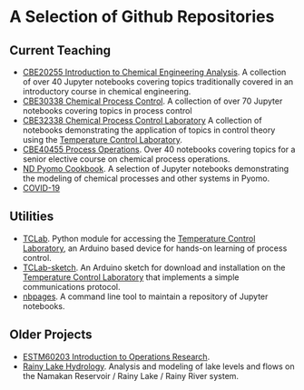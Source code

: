 # A Selection of Github Repositories

## Current Teaching

* [CBE20255 Introduction to Chemical Engineering Analysis](https://jckantor.github.io/CBE20255). A collection
of over 40 Jupyter notebooks covering topics traditionally covered in an introductory course in chemical engineering.
* [CBE30338 Chemical Process Control](https://jckantor.github.io/CBE30338).  A collection of over 70 Jupyter
notebooks covering topics in process control
* [CBE32338 Chemical Process Control Laboratory](https://jckantor.github.io/CBE30338) A collection of notebooks demonstrating the application of topics in control theory using the [Temperature Control Laboratory](http://apmonitor.com/pdc/index.php/Main/ArduinoTemperatureControl).
* [CBE40455 Process Operations](https://jckantor.github.io/CBE40455). Over 40 notebooks covering topics for
a senior elective course on chemical process operations.
* [ND Pyomo Cookbook](https://jckantor.github.io/ND-Pyomo-Cookbook/). A selection of Jupyter notebooks
demonstrating the modeling of chemical processes and other systems in Pyomo.
* [COVID-19](https://jckantor.gitjub.io/convid-19/)

## Utilities

* [TCLab](https://github.com/jckantor/TCLab). Python module for accessing the
[Temperature Control Laboratory](http://apmonitor.com/pdc/index.php/Main/ArduinoTemperatureControl), an
 Arduino based device for hands-on learning of process control.
* [TCLab-sketch](https://github.com/jckantor/TCLab-sketch). An Arduino sketch for download and installation
on the [Temperature Control Laboratory](http://apmonitor.com/pdc/index.php/Main/ArduinoTemperatureControl)
that implements a simple communications protocol.
* [nbpages](https://github.com/jckantor/nbpages). A command line tool to maintain a repository of Jupyter 
notebooks.

## Older Projects

* [ESTM60203 Introduction to Operations Research](http://jckantor.github.io/ESTM60203).
* [Rainy Lake Hydrology](http://jckantor.github.io/Rainy-Lake-Hydrology/). Analysis and modeling of lake levels and flows on the Namakan Reservoir / Rainy Lake / Rainy River system.
